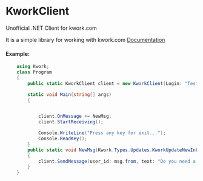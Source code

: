 # KworkClient
Unofficial .NET Client for kwork.com

It is a simple library for working with kwork.com
[Documentation](https://homakz93.gitbook.io/documentation/)
#### Example:
```c#
    using Kwork;
    class Program
    {
        public static KworkClient client = new KworkClient(Login: "TestAccount2886", Password: "TestAccount2886Password");

        static void Main(string[] args)
        {


            client.OnMessage += NewMsg;
            client.StartReceiving();

            Console.WriteLine("Press any key for exit...");
            Console.ReadKey();
        }
        public static void NewMsg(Kwork.Types.Updates.KworkUpdateNewInbox msg)
        {
            client.SendMessage(user_id: msg.from, text: "Do you need a bot?\nYou can look at examples of already done");
        }
    }
```
